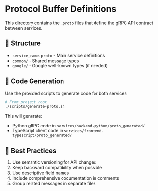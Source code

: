 # Protocol Buffer Definitions

This directory contains the `.proto` files that define the gRPC API contract between services.

## 📁 Structure

- `service_name.proto` - Main service definitions
- `common/` - Shared message types
- `google/` - Google well-known types (if needed)

## 🔄 Code Generation

Use the provided scripts to generate code for both services:

```bash
# From project root
./scripts/generate-proto.sh
```

This will generate:
- Python gRPC code in `services/backend-python/proto_generated/`
- TypeScript client code in `services/frontend-typescript/proto_generated/`

## 📝 Best Practices

1. Use semantic versioning for API changes
2. Keep backward compatibility when possible
3. Use descriptive field names
4. Include comprehensive documentation in comments
5. Group related messages in separate files